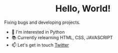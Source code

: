 <h1 align="center">Hello, World!</h1>

Fixing bugs and developing projects.

- :snake: I'm interested in Python
- :books: Currently relearning HTML, CSS, JAVASCRIPT
- :mailbox: Let's get in touch [Twitter](https://twitter.com/dennisgocong)
